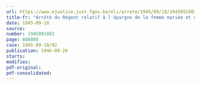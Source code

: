 ```yaml
---
url: https://www.ejustice.just.fgov.be/eli/arrete/1945/09/18/1945091802/justel
title-fr: "Arrêté du Régent relatif à l'épargne de la femme mariée et du mineur d'âge"
date: 1945-09-18
source:
number: 1945091802
page: 888888
case: 1945-09-18/02
publication: 1946-09-26
starts:
modifies:
pdf-original:
pdf-consolidated:
---
```


